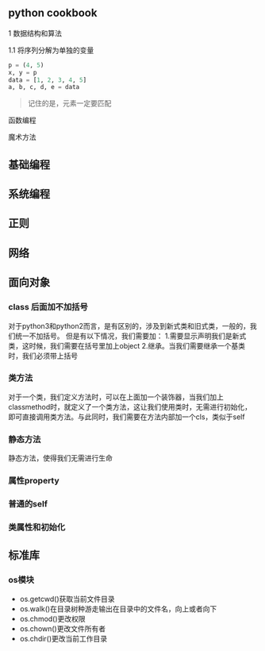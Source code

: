 
## python cookbook



1 数据结构和算法

1.1 将序列分解为单独的变量

```python
p = (4, 5)
x, y = p
data = [1, 2, 3, 4, 5]
a, b, c, d, e = data
```

> 记住的是，元素一定要匹配

函数编程

魔术方法

## 基础编程

## 系统编程



## 正则



## 网络



## 面向对象

### class 后面加不加括号
对于python3和python2而言，是有区别的，涉及到新式类和旧式类，一般的，我们统一不加括号。
但是有以下情况，我们需要加：
1.需要显示声明我们是新式类，这时候，我们需要在括号里加上object
2.继承。当我们需要继承一个基类时，我们必须带上括号

### 类方法
对于一个类，我们定义方法时，可以在上面加一个装饰器，当我们加上classmethod时，就定义了一个类方法，这让我们使用类时，无需进行初始化，即可直接调用类方法。与此同时，我们需要在方法内部加一个cls，类似于self
### 静态方法

静态方法，使得我们无需进行生命

### 属性property

### 普通的self

### 类属性和初始化





## 标准库



### os模块

- os.getcwd()获取当前文件目录
- os.walk()在目录树种游走输出在目录中的文件名，向上或者向下
- os.chmod()更改权限
- os.chown()更改文件所有者
- os.chdir()更改当前工作目录
